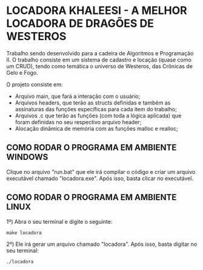 # LOCADORA KHALEESI - A MELHOR LOCADORA DE DRAGÕES DE WESTEROS

Trabalho sendo desenvolvido para a cadeira de Algoritmos e Programação II. O trabalho consiste em um sistema de cadastro e locação (quase como um CRUD), tendo como temática o universo de Westeros, das Crônicas de Gelo e Fogo.

O projeto consiste em:

- Arquivo main, que fará a interação com o usuário;
- Arquivos headers, que terão as structs definidas e também as assinaturas das funções específicas para cada item do trabalho;
- Arquivos .c que terão as funções (com toda a lógica aplicada) que foram definidas no seu respectivo arquivo header;
- Alocação dinâmica de memória com as funções malloc e realloc;

## COMO RODAR O PROGRAMA EM AMBIENTE WINDOWS

Clique no arquivo "run.bat" que ele irá compilar o código e criar um arquivo executável chamado "locadora.exe". Após isso, basta clicar no executável.

## COMO RODAR O PROGRAMA EM AMBIENTE LINUX

1º) Abra o seu terminal e digite o seguinte:

`make locadora`

2º) Ele irá gerar um arquivo chamado "locadora". Após isso, basta digitar no seu terminal:

`./locadora`
